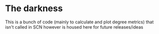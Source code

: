 # The darkness

This is a bunch of code (mainly to calculate and plot degree metrics) that isn't called in SCN however is housed here for future releases/ideas
